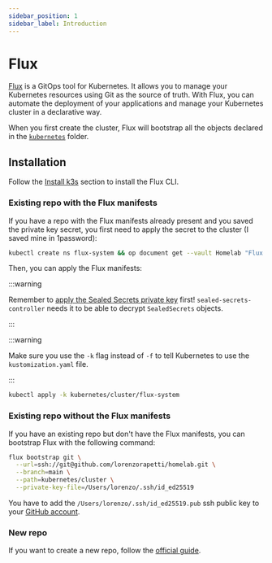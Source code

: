```yaml
---
sidebar_position: 1
sidebar_label: Introduction
---
```


# Flux

[Flux](https://fluxcd.io/) is a GitOps tool for Kubernetes. It allows you to manage your Kubernetes resources using Git as the source of truth. With Flux, you can automate the deployment of your applications and manage your Kubernetes cluster in a declarative way.

When you first create the cluster, Flux will bootstrap all the objects declared in the [`kubernetes`](https://github.com/lorenzorapetti/homelab/tree/main/kubernetes) folder.

## Installation

Follow the [Install k3s](/kubernetes/getting-started/install-k3s#kubectl-and-utilities) section to install the Flux CLI.

### Existing repo with the Flux manifests

If you have a repo with the Flux manifests already present and you saved the private key secret, you first need to apply the secret to the cluster (I saved mine in 1password):

```bash
kubectl create ns flux-system && op document get --vault Homelab "Flux Key" | kubectl apply -f -
```

Then, you can apply the Flux manifests:

:::warning

Remember to [apply the Sealed Secrets private key](/kubernetes/sealed-secrets#existing-repository) first! `sealed-secrets-controller` needs it to be able to decrypt `SealedSecrets` objects.

:::

:::warning

Make sure you use the `-k` flag instead of `-f` to tell Kubernetes to use the `kustomization.yaml` file.

:::

```bash
kubectl apply -k kubernetes/cluster/flux-system
```

### Existing repo without the Flux manifests

If you have an existing repo but don't have the Flux manifests, you can bootstrap Flux with the following command:

```bash
flux bootstrap git \
  --url=ssh://git@github.com/lorenzorapetti/homelab.git \
  --branch=main \
  --path=kubernetes/cluster \
  --private-key-file=/Users/lorenzo/.ssh/id_ed25519
```

You have to add the `/Users/lorenzo/.ssh/id_ed25519.pub` ssh public key to your [GitHub account](https://github.com/settings/ssh/new).

### New repo

If you want to create a new repo, follow the [official guide](https://fluxcd.io/flux/installation/bootstrap/github/).
